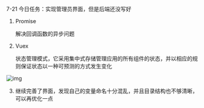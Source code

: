 7-21 今日任务：实现管理员界面，但是后端还没写好

1. Promise

   解决回调函数的异步问题

2. Vuex 

   状态管理模式，它采用集中式存储管理应用的所有组件的状态，并以相应的规则保证状态以一种可预测的方式发生变化

   [git相关知识]://mp.weixin.qq.com/s/Bf7uVhGiu47uOELjmC5uXQ

   

![img](https://mmbiz.qpic.cn/mmbiz_png/uJDAUKrGC7Ksu8UlITwMlbX3kMGtZ9p0NJ4L9OPI9ia1MmibpvDd6cSddBdvrlbdEtyEOrh4CKnWVibyfCHa3lzXw/640?wx_fmt=png&tp=webp&wxfrom=5&wx_lazy=1&wx_co=1)

3. 继续完善了界面，发现自己的变量命名十分混乱，并且目录结构也不够清晰，可以再优化一点